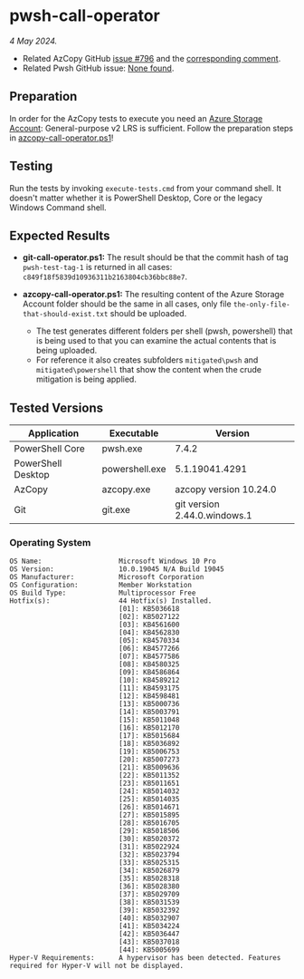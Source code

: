 # pwsh-call-operator

*4 May 2024.*

* Related AzCopy GitHub [issue #796](https://github.com/Azure/azure-storage-azcopy/issues/796) and the [corresponding comment](https://github.com/Azure/azure-storage-azcopy/issues/796#issuecomment-2094342928).
* Related Pwsh GitHub issue: [None found](https://github.com/PowerShell/PowerShell/issues).

## Preparation

In order for the AzCopy tests to execute you need an [Azure Storage Account](https://learn.microsoft.com/en-us/azure/storage/common/storage-account-overview): General-purpose v2 LRS is sufficient.
Follow the preparation steps in [azcopy-call-operator.ps1](./azcopy-call-operator.ps1)!

## Testing

Run the tests by invoking `execute-tests.cmd` from your command shell. It doesn't matter whether it is PowerShell Desktop, Core or the legacy Windows Command shell.

## Expected Results

* **git-call-operator.ps1:** The result should be that the commit hash of tag `pwsh-test-tag-1` is returned in all cases: `c849f18f5839d10936311b2163804cb36bbc88e7`.

* **azcopy-call-operator.ps1:** The resulting content of the Azure Storage Account folder should be the same in all cases, only file `the-only-file-that-should-exist.txt` should be uploaded.

    * The test generates different folders per shell (pwsh, powershell) that is being used to that you can examine the actual contents that is being uploaded.
    * For reference it also creates subfolders `mitigated\pwsh` and `mitigated\powershell` that show the content when the crude mitigation is being applied.




## Tested Versions

| Application        | Executable     | Version                      |
|--------------------|----------------|------------------------------|
| PowerShell Core    | pwsh.exe       | 7.4.2                        |
| PowerShell Desktop | powershell.exe | 5.1.19041.4291               |
| AzCopy             | azcopy.exe     | azcopy version 10.24.0       |
| Git                | git.exe        | git version 2.44.0.windows.1 |

### Operating System

```
OS Name:                   Microsoft Windows 10 Pro
OS Version:                10.0.19045 N/A Build 19045
OS Manufacturer:           Microsoft Corporation
OS Configuration:          Member Workstation
OS Build Type:             Multiprocessor Free
Hotfix(s):                 44 Hotfix(s) Installed.
                           [01]: KB5036618
                           [02]: KB5027122
                           [03]: KB4561600
                           [04]: KB4562830
                           [05]: KB4570334
                           [06]: KB4577266
                           [07]: KB4577586
                           [08]: KB4580325
                           [09]: KB4586864
                           [10]: KB4589212
                           [11]: KB4593175
                           [12]: KB4598481
                           [13]: KB5000736
                           [14]: KB5003791
                           [15]: KB5011048
                           [16]: KB5012170
                           [17]: KB5015684
                           [18]: KB5036892
                           [19]: KB5006753
                           [20]: KB5007273
                           [21]: KB5009636
                           [22]: KB5011352
                           [23]: KB5011651
                           [24]: KB5014032
                           [25]: KB5014035
                           [26]: KB5014671
                           [27]: KB5015895
                           [28]: KB5016705
                           [29]: KB5018506
                           [30]: KB5020372
                           [31]: KB5022924
                           [32]: KB5023794
                           [33]: KB5025315
                           [34]: KB5026879
                           [35]: KB5028318
                           [36]: KB5028380
                           [37]: KB5029709
                           [38]: KB5031539
                           [39]: KB5032392
                           [40]: KB5032907
                           [41]: KB5034224
                           [42]: KB5036447
                           [43]: KB5037018
                           [44]: KB5005699
Hyper-V Requirements:      A hypervisor has been detected. Features required for Hyper-V will not be displayed.
```
